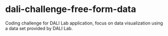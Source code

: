 # dali-challenge-free-form-data
Coding challenge for DALI Lab application, focus on data visualization using a data set provided by DALI Lab.
